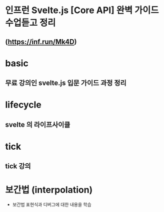# 인프런 Svelte.js [Core API] 완벽 가이드 수업듣고 정리 
## (https://inf.run/Mk4D)

# basic
## 무료 강의인 svelte.js 입문 가이드 과정 정리

# lifecycle
## svelte 의 라이프사이클

# tick
## tick 강의

# 보간법 (interpolation)
- 보간법 표현식과 디버그에 대한 내용을 학습